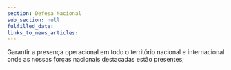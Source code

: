 ```yaml
---
section: Defesa Nacional
sub_section: null
fulfilled_date:
links_to_news_articles:
---
```


Garantir a presença operacional em todo o território nacional e internacional onde as nossas forças nacionais destacadas estão presentes;